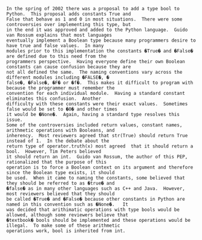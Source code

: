 	In the spring of 2002 there was a proposal to add a type bool to Python.  This proposal adds constants True and
	False that behave as 1 and 0 in most situations.  There were some controversies over implementing this type, but
	in the end it was approved and added to the Python language.  Guido van Rossum explains that most languages 
	eventually implement a Boolean type because many programmers desire to have true and false values.  In many 
	modules prior to this implementation the constants �True� and �False� are defined due to this need from the 
	programmers perspective.  Having everyone define their own Boolean constants can cause confusion because they are 
	not all defined the same.  The naming conventions vary across the different modules including �FALSE�, �
	false�, �False�, �F� or �f�.  This makes it difficult to program with because the programmer must remember the 
	convention for each individual module.  Having a standard constant eliminates this confusion.  Another
	difficulty with these constants were their exact values.  Sometimes false would be set to �0� and other times 
	it would be �None�.  Again, having a standard type resolves this issue.  
	Some of the controversies included return values, constant names, arithmetic operations with Booleans, and
	inherency.  Most reviewers agreed that str(True) should return True instead of 1.  In the debate about the
	return type of operator.truth(x) most agreed  that it should return a bool.  However, Tim Peters believed
	it should return an int.  Guido van Rossum, the author of this PEP, rationalized that the purpose of this
	operation is to force a Boolean context on its argument and therefore since the Boolean type exists, it should
	be used.  When it came to naming the constants, some believed that they should be referred to as �true� and 
	�false� as in many other languages such as C++ and Java.  However, most reviewers believed that they should 
	be called �True� and �False� because other constants in Python are named in this convention such as �None�.   It
	was decided that arithimatic operations with type bools would be allowed, although some reviewers believe that
	�textbook� bools should be implemented and these operations would be illegal.  To make some of these arithmetic 
	operations work, bool is inherited from int.  
